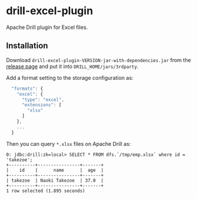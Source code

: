 drill-excel-plugin
==================
Apache Drill plugin for Excel files.

Installation
----

Download `drill-excel-plugin-VERSION-jar-with-dependencies.jar` from the [release page](https://github.com/bizreach/drill-excel-plugin/releases) and put it into `DRILL_HOME/jars/3rdparty`.

Add a format setting to the storage configuration as:

```javascript
  "formats": {
    "excel": {
      "type": "excel",
      "extensions": [
        "xlsx"
      ]
    },
    ...
  }
```

Then you can query `*.xlsx` files on Apache Drill as:

```
0: jdbc:drill:zk=local> SELECT * FROM dfs.`/tmp/emp.xlsx` where id = 'takezoe';
+----------+----------------+-------+
|    id    |      name      |  age  |
+----------+----------------+-------+
| takezoe  | Naoki Takezoe  | 37.0  |
+----------+----------------+-------+
1 row selected (1.895 seconds)
```